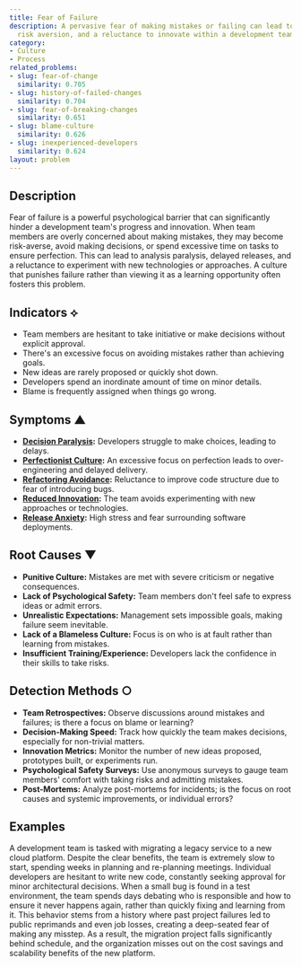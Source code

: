 ```yaml
---
title: Fear of Failure
description: A pervasive fear of making mistakes or failing can lead to inaction,
  risk aversion, and a reluctance to innovate within a development team.
category:
- Culture
- Process
related_problems:
- slug: fear-of-change
  similarity: 0.705
- slug: history-of-failed-changes
  similarity: 0.704
- slug: fear-of-breaking-changes
  similarity: 0.651
- slug: blame-culture
  similarity: 0.626
- slug: inexperienced-developers
  similarity: 0.624
layout: problem
---
```


## Description
Fear of failure is a powerful psychological barrier that can significantly hinder a development team's progress and innovation. When team members are overly concerned about making mistakes, they may become risk-averse, avoid making decisions, or spend excessive time on tasks to ensure perfection. This can lead to analysis paralysis, delayed releases, and a reluctance to experiment with new technologies or approaches. A culture that punishes failure rather than viewing it as a learning opportunity often fosters this problem.

## Indicators ⟡
- Team members are hesitant to take initiative or make decisions without explicit approval.
- There's an excessive focus on avoiding mistakes rather than achieving goals.
- New ideas are rarely proposed or quickly shot down.
- Developers spend an inordinate amount of time on minor details.
- Blame is frequently assigned when things go wrong.

## Symptoms ▲
- **[Decision Paralysis](decision-paralysis.md):** Developers struggle to make choices, leading to delays.
- **[Perfectionist Culture](perfectionist-culture.md):** An excessive focus on perfection leads to over-engineering and delayed delivery.
- **[Refactoring Avoidance](refactoring-avoidance.md):** Reluctance to improve code structure due to fear of introducing bugs.
- **[Reduced Innovation](reduced-innovation.md):** The team avoids experimenting with new approaches or technologies.
- **[Release Anxiety](release-anxiety.md):** High stress and fear surrounding software deployments.

## Root Causes ▼
- **Punitive Culture:** Mistakes are met with severe criticism or negative consequences.
- **Lack of Psychological Safety:** Team members don't feel safe to express ideas or admit errors.
- **Unrealistic Expectations:** Management sets impossible goals, making failure seem inevitable.
- **Lack of a Blameless Culture:** Focus is on who is at fault rather than learning from mistakes.
- **Insufficient Training/Experience:** Developers lack the confidence in their skills to take risks.

## Detection Methods ○
- **Team Retrospectives:** Observe discussions around mistakes and failures; is there a focus on blame or learning?
- **Decision-Making Speed:** Track how quickly the team makes decisions, especially for non-trivial matters.
- **Innovation Metrics:** Monitor the number of new ideas proposed, prototypes built, or experiments run.
- **Psychological Safety Surveys:** Use anonymous surveys to gauge team members' comfort with taking risks and admitting mistakes.
- **Post-Mortems:** Analyze post-mortems for incidents; is the focus on root causes and systemic improvements, or individual errors?

## Examples
A development team is tasked with migrating a legacy service to a new cloud platform. Despite the clear benefits, the team is extremely slow to start, spending weeks in planning and re-planning meetings. Individual developers are hesitant to write new code, constantly seeking approval for minor architectural decisions. When a small bug is found in a test environment, the team spends days debating who is responsible and how to ensure it never happens again, rather than quickly fixing and learning from it. This behavior stems from a history where past project failures led to public reprimands and even job losses, creating a deep-seated fear of making any misstep. As a result, the migration project falls significantly behind schedule, and the organization misses out on the cost savings and scalability benefits of the new platform.
